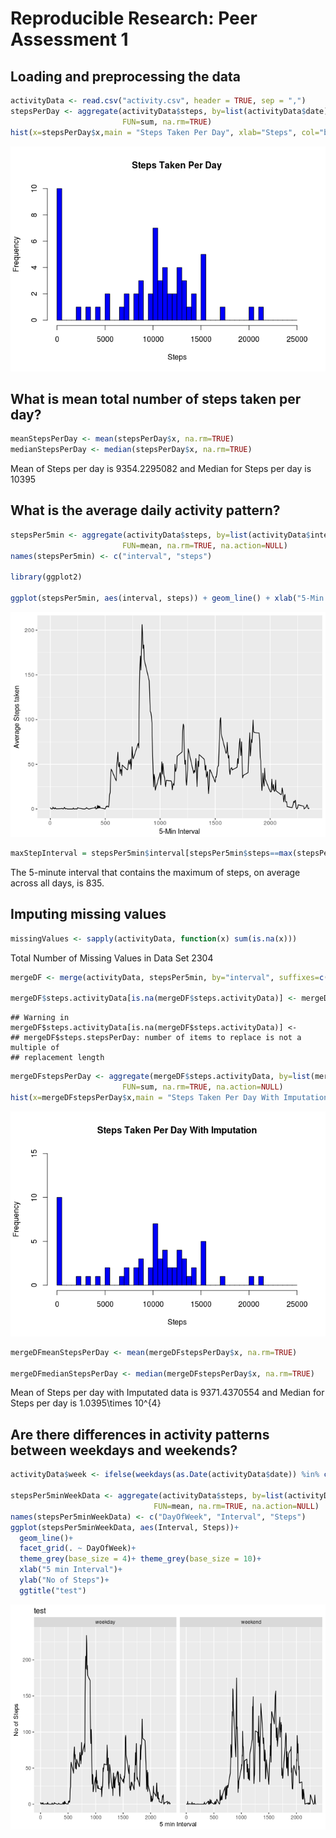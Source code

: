 # Reproducible Research: Peer Assessment 1


## Loading and preprocessing the data

```r
activityData <- read.csv("activity.csv", header = TRUE, sep = ",")
stepsPerDay <- aggregate(activityData$steps, by=list(activityData$date), 
                         FUN=sum, na.rm=TRUE)
hist(x=stepsPerDay$x,main = "Steps Taken Per Day", xlab="Steps", col="blue",breaks=seq(from=0, to=25000, by=500),ylim=c(0, 10))
```

![](PA1_template_files/figure-html/unnamed-chunk-1-1.png)<!-- -->

## What is mean total number of steps taken per day?


```r
meanStepsPerDay <- mean(stepsPerDay$x, na.rm=TRUE)
medianStepsPerDay <- median(stepsPerDay$x, na.rm=TRUE)
```

Mean of Steps per day is 9354.2295082 and Median for Steps per day is 10395

## What is the average daily activity pattern?

```r
stepsPer5min <- aggregate(activityData$steps, by=list(activityData$interval), 
                         FUN=mean, na.rm=TRUE, na.action=NULL)
names(stepsPer5min) <- c("interval", "steps")

library(ggplot2)

ggplot(stepsPer5min, aes(interval, steps)) + geom_line() + xlab("5-Min Interval") + ylab("Average Steps taken")
```

![](PA1_template_files/figure-html/unnamed-chunk-3-1.png)<!-- -->

```r
maxStepInterval = stepsPer5min$interval[stepsPer5min$steps==max(stepsPer5min$steps)]
```
The 5-minute interval that contains the maximum of steps, on average across all days, is 835.

## Imputing missing values

```r
missingValues <- sapply(activityData, function(x) sum(is.na(x)))
```
Total Number of Missing Values in Data Set 2304


```r
mergeDF <- merge(activityData, stepsPer5min, by="interval", suffixes=c(".activityData", ".stepsPerDay"))

mergeDF$steps.activityData[is.na(mergeDF$steps.activityData)] <- mergeDF$steps.stepsPerDay
```

```
## Warning in mergeDF$steps.activityData[is.na(mergeDF$steps.activityData)] <-
## mergeDF$steps.stepsPerDay: number of items to replace is not a multiple of
## replacement length
```

```r
mergeDFstepsPerDay <- aggregate(mergeDF$steps.activityData, by=list(mergeDF$date), 
                         FUN=sum, na.rm=TRUE, na.action=NULL)
hist(x=mergeDFstepsPerDay$x,main = "Steps Taken Per Day With Imputation", xlab="Steps", col="blue",breaks=seq(from=0, to=25000, by=500),ylim=c(0, 15))
```

![](PA1_template_files/figure-html/unnamed-chunk-5-1.png)<!-- -->

```r
mergeDFmeanStepsPerDay <- mean(mergeDFstepsPerDay$x, na.rm=TRUE)

mergeDFmedianStepsPerDay <- median(mergeDFstepsPerDay$x, na.rm=TRUE)
```
Mean of Steps per day with Imputated data is 9371.4370554 and Median for Steps per day is 1.0395\times 10^{4}

## Are there differences in activity patterns between weekdays and weekends?

```r
activityData$week <- ifelse(weekdays(as.Date(activityData$date)) %in% c("Saturday", "Sunday"), "weekend", "weekday")

stepsPer5minWeekData <- aggregate(activityData$steps, by=list(activityData$week, activityData$interval), 
                                FUN=mean, na.rm=TRUE, na.action=NULL)
names(stepsPer5minWeekData) <- c("DayOfWeek", "Interval", "Steps")
ggplot(stepsPer5minWeekData, aes(Interval, Steps))+ 
  geom_line()+ 
  facet_grid(. ~ DayOfWeek)+
  theme_grey(base_size = 4)+ theme_grey(base_size = 10)+ 
  xlab("5 min Interval")+
  ylab("No of Steps")+
  ggtitle("test")
```

![](PA1_template_files/figure-html/unnamed-chunk-6-1.png)<!-- -->
